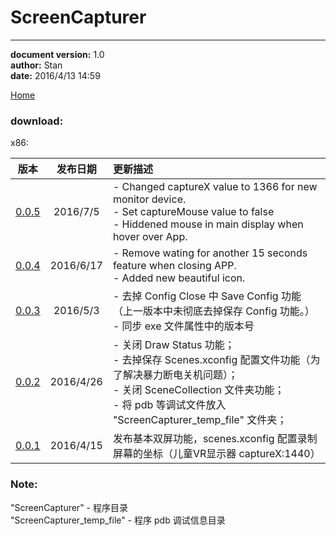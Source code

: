 # ScreenCapturer #

----------
**document version:**	1.0  
**author:** Stan  
**date:** 2016/4/13 14:59 

[Home](index.html "Home")
### download:   
x86:  

|版本|发布日期|更新描述|
|:---:|:---:|:---|
|[0.0.5](/attachment/ScreenCapturer/ScreenCapturer_v0.0.5.zip) |2016/7/5|- Changed captureX value to 1366 for new monitor device. <br/> - Set captureMouse value to false <br/> - Hiddened mouse in main display when hover over App.|
|[0.0.4](/attachment/ScreenCapturer/ScreenCapturer_v0.0.4.zip) |2016/6/17|- Remove wating for another 15 seconds feature when closing APP. <br /> - Added new beautiful icon. |
|[0.0.3](/attachment/ScreenCapturer/ScreenCapturer_v0.0.3.rar) |2016/5/3 | - 去掉 Config Close 中 Save Config 功能（上一版本中未彻底去掉保存 Config 功能。）<br/> - 同步 exe 文件属性中的版本号|
|[0.0.2](/attachment/ScreenCapturer/ScreenCapturer_v0.0.2.rar) |2016/4/26 |- 关闭 Draw Status 功能；<br/>- 去掉保存 Scenes.xconfig 配置文件功能（为了解决暴力断电关机问题）；<br/>- 关闭 SceneCollection 文件夹功能； <br/> - 将 pdb 等调试文件放入 "ScreenCapturer_temp_file" 文件夹； |
|[0.0.1](/attachment/ScreenCapturer/ScreenCapturer_v0.0.1.zip) |2016/4/15 |发布基本双屏功能，scenes.xconfig 配置录制屏幕的坐标（儿童VR显示器 captureX:1440）


### Note:
"ScreenCapturer" - 程序目录   
"ScreenCapturer_temp_file" - 程序 pdb 调试信息目录